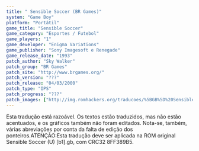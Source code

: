 ```yaml
---
title: " Sensible Soccer (BR Games)"
system: "Game Boy"
platform: "Portátil"
game_title: "Sensible Soccer"
game_category: "Esportes / Futebol"
game_players: "1"
game_developer: "Enigma Variations"
game_publisher: "Sony Imagesoft e Renegade"
game_release_date: "1993"
patch_author: "Sky Walker"
patch_group: "BR Games"
patch_site: "http://www.brgames.org/"
patch_version: "???"
patch_release: "04/03/2000"
patch_type: "IPS"
patch_progress: "???"
patch_images: ["http://img.romhackers.org/traducoes/%5BGB%5D%20Sensible%20Soccer%20-%20BR%20Games%20-%2001.png","http://img.romhackers.org/traducoes/%5BGB%5D%20Sensible%20Soccer%20-%20BR%20Games%20-%2002.png","http://img.romhackers.org/traducoes/%5BGB%5D%20Sensible%20Soccer%20-%20BR%20Games%20-%2003.png"]
---
```

Esta tradução está razoável. Os textos estão traduzidos, mas não estão acentuados, e os gráficos também não foram editados. Nota-se, também, várias abreviações por conta da falta de edição dos ponteiros.ATENÇÃO:Esta tradução deve ser aplicada na ROM original Sensible Soccer (U) [b1].gb, com CRC32 8FF389B5.